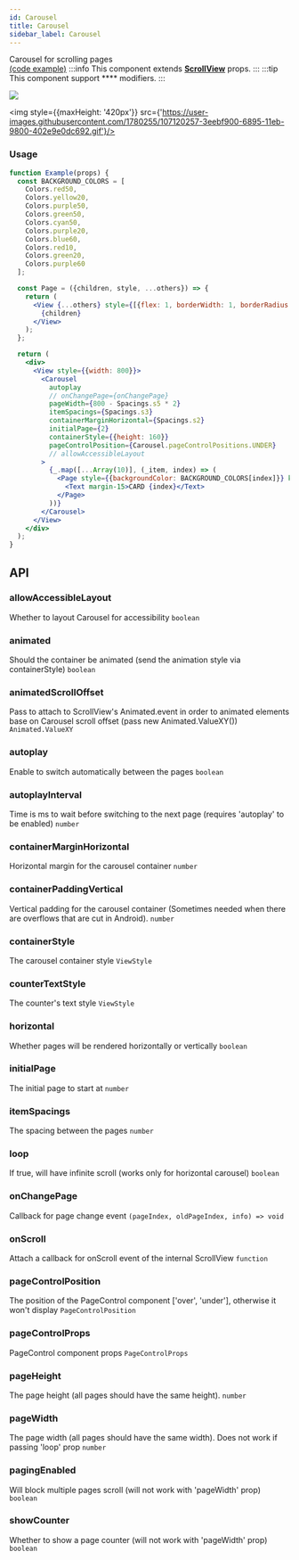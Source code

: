 ```yaml
---
id: Carousel
title: Carousel
sidebar_label: Carousel
---
```


Carousel for scrolling pages  
[(code example)](https://github.com/wix/react-native-ui-lib/blob/master/demo/src/screens/componentScreens/CarouselScreen.tsx)
:::info
This component extends **[ScrollView](https://reactnative.dev/docs/scrollview)** props.
:::
:::tip
This component support **** modifiers.
:::
<div style={{display: 'flex', flexDirection: 'row', overflowX: 'auto', maxHeight: '500px', alignItems: 'center'}}><img style={{maxHeight: '420px'}} src={'https://user-images.githubusercontent.com/1780255/107120258-40b5bc80-6895-11eb-9596-8065d3a940ff.gif'}/>

<img style={{maxHeight: '420px'}} src={'https://user-images.githubusercontent.com/1780255/107120257-3eebf900-6895-11eb-9800-402e9e0dc692.gif'}/>

</div>

### Usage
``` jsx live
function Example(props) {
  const BACKGROUND_COLORS = [
    Colors.red50,
    Colors.yellow20,
    Colors.purple50,
    Colors.green50,
    Colors.cyan50,
    Colors.purple20,
    Colors.blue60,
    Colors.red10,
    Colors.green20,
    Colors.purple60
  ];

  const Page = ({children, style, ...others}) => {
    return (
      <View {...others} style={[{flex: 1, borderWidth: 1, borderRadius: 8}, style]}>
        {children}
      </View>
    );
  };

  return (
    <div>
      <View style={{width: 800}}>
        <Carousel
          autoplay
          // onChangePage={onChangePage}
          pageWidth={800 - Spacings.s5 * 2}
          itemSpacings={Spacings.s3}
          containerMarginHorizontal={Spacings.s2}
          initialPage={2}
          containerStyle={{height: 160}}
          pageControlPosition={Carousel.pageControlPositions.UNDER}
          // allowAccessibleLayout
        >
          {_.map([...Array(10)], (_item, index) => (
            <Page style={{backgroundColor: BACKGROUND_COLORS[index]}} key={index}>
              <Text margin-15>CARD {index}</Text>
            </Page>
          ))}
        </Carousel>
      </View>
    </div>
  );
}
```
## API
### allowAccessibleLayout
Whether to layout Carousel for accessibility
`boolean ` 

### animated
Should the container be animated (send the animation style via containerStyle)
`boolean ` 

### animatedScrollOffset
Pass to attach to ScrollView's Animated.event in order to animated elements base on Carousel scroll offset (pass new Animated.ValueXY())
`Animated.ValueXY ` 

### autoplay
Enable to switch automatically between the pages
`boolean ` 

### autoplayInterval
Time is ms to wait before switching to the next page (requires 'autoplay' to be enabled)
`number ` 

### containerMarginHorizontal
Horizontal margin for the carousel container
`number ` 

### containerPaddingVertical
Vertical padding for the carousel container (Sometimes needed when there are overflows that are cut in Android).
`number ` 

### containerStyle
The carousel container style
`ViewStyle ` 

### counterTextStyle
The counter's text style
`ViewStyle ` 

### horizontal
Whether pages will be rendered horizontally or vertically
`boolean ` 

### initialPage
The initial page to start at
`number ` 

### itemSpacings
The spacing between the pages
`number ` 

### loop
If true, will have infinite scroll (works only for horizontal carousel)
`boolean ` 

### onChangePage
Callback for page change event
`(pageIndex, oldPageIndex, info) => void ` 

### onScroll
Attach a callback for onScroll event of the internal ScrollView
`function ` 

### pageControlPosition
The position of the PageControl component ['over', 'under'], otherwise it won't display
`PageControlPosition ` 

### pageControlProps
PageControl component props
`PageControlProps ` 

### pageHeight
The page height (all pages should have the same height).
`number ` 

### pageWidth
The page width (all pages should have the same width). Does not work if passing 'loop' prop
`number ` 

### pagingEnabled
Will block multiple pages scroll (will not work with 'pageWidth' prop)
`boolean ` 

### showCounter
Whether to show a page counter (will not work with 'pageWidth' prop)
`boolean ` 


